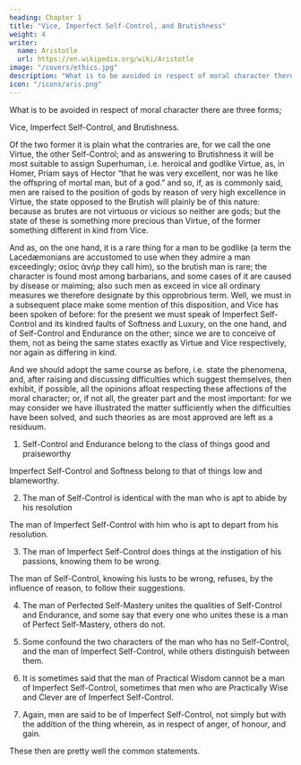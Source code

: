 ```yaml
---
heading: Chapter 1
title: "Vice, Imperfect Self-Control, and Brutishness"
weight: 4
writer:
  name: Aristotle
  url: https://en.wikipedia.org/wiki/Aristotle
image: "/covers/ethics.jpg"
description: "What is to be avoided in respect of moral character there are three forms"
icon: "/icons/aris.png"
---
```




What is to be avoided in respect of moral character there are three forms; 

Vice, Imperfect Self-Control, and Brutishness. 

Of the two former it is plain what the contraries are, for we call the one Virtue, the other Self-Control; and as answering to Brutishness it will be most suitable to assign Superhuman, i.e. heroical and godlike Virtue, as, in Homer, Priam says of Hector “that he was very excellent, nor was he like the offspring of mortal man, but of a god.” and so, if, as is commonly said, men are raised to the position of gods by reason of very high excellence in Virtue, the state opposed to the Brutish will plainly be of this nature: because as brutes are not virtuous or vicious so neither are gods; but the state of these is something more precious than Virtue, of the former something different in kind from Vice.

And as, on the one hand, it is a rare thing for a man to be godlike (a term the Lacedæmonians are accustomed to use when they admire a man exceedingly; σεῖος ἀνὴρ they call him), so the brutish man is rare; the character is found most among barbarians, and some cases of it are caused by disease or maiming; also such men as exceed in vice all ordinary measures we therefore designate by this opprobrious term. Well, we must in a subsequent place make some mention of this disposition, and Vice has been spoken of before: for the present we must speak of Imperfect Self-Control and its kindred faults of Softness and Luxury, on the one hand, and of Self-Control and Endurance on the other; since we are to conceive of them, not as being the same states exactly as Virtue and Vice respectively, nor again as differing in kind.

And we should adopt the same course as before, i.e. state the phenomena, and, after raising and discussing difficulties which suggest themselves, then exhibit, if possible, all the opinions afloat respecting these affections of the moral character; or, if not all, the greater part and the most important: for we may consider we have illustrated the matter sufficiently when the difficulties have been solved, and such theories as are most approved are left as a residuum.

1. Self-Control and Endurance belong to the class of things good and praiseworthy

Imperfect Self-Control and Softness belong to that of things low and blameworthy.

2. The man of Self-Control is identical with the man who is apt to abide by his resolution

The man of Imperfect Self-Control with him who is apt to depart from his resolution.

3. The man of Imperfect Self-Control does things at the instigation of his passions, knowing them to be wrong.

The man of Self-Control, knowing his lusts to be wrong, refuses, by the influence of reason, to follow their suggestions.

4. The man of Perfected Self-Mastery unites the qualities of Self-Control and Endurance, and some say that every one who unites these is a man of Perfect Self-Mastery, others do not.

5. Some confound the two characters of the man who has no Self-Control, and the man of Imperfect Self-Control, while others distinguish between them.

6. It is sometimes said that the man of Practical Wisdom cannot be a man of Imperfect Self-Control, sometimes that men who are Practically Wise and Clever are of Imperfect Self-Control.

7. Again, men are said to be of Imperfect Self-Control, not simply but with the addition of the thing wherein, as in respect of anger, of honour, and gain.

These then are pretty well the common statements.


